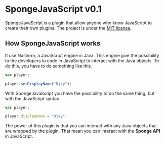 # SpongeJavaScript v0.1
SpongeJavaScript is a plugin that allow anyone who know JavaScript to create their own plugins. The project is under the [MIT license](https://github.com/djxy/SpongeJavaScript/blob/master/License.md).

How SpongeJavaScript works
---
It use Nashorn, a JavaScript engine in Java. This engine give the possibility to the developers to code in JavaScript to interact with the Java objects. To do this, you have to do something like this.
```javascript
var player;

player.setDisplayName("Djxy");
```
With SpongeJavaScript you have the possibility to do the same thing, but with the JavaScript syntax.
```javascript
var player;

player.displayName = "Djxy";
```
The power of this plugin is that you can interact with any Java objects that are wrapped by the plugin. That mean you can interact with the **Sponge API** in JavaScript.
